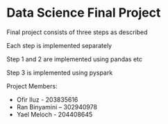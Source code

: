 Data Science Final Project
==========================

Final project consists of three steps as described

Each step is implemented separately

Step 1 and 2 are implemented using pandas etc

Step 3 is implemented using pyspark

Project Members:
- Ofir Iluz - 203835616
- Ran Binyamini – 302940978
- Yael Meloch - 204408645
